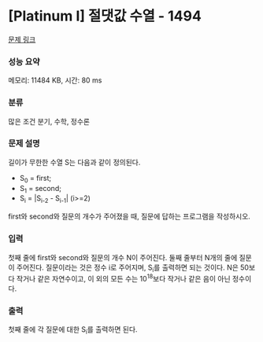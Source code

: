 # [Platinum I] 절댓값 수열 - 1494 

[문제 링크](https://www.acmicpc.net/problem/1494) 

### 성능 요약

메모리: 11484 KB, 시간: 80 ms

### 분류

많은 조건 분기, 수학, 정수론

### 문제 설명

<p>길이가 무한한 수열 S는 다음과 같이 정의된다.</p>

<ul>
	<li>S<sub>0</sub> = first;</li>
	<li>S<sub>1</sub> = second;</li>
	<li>S<sub>i</sub> = |S<sub>i-2</sub> - S<sub>i-1</sub>| (i>=2)</li>
</ul>

<p>first와 second와 질문의 개수가 주어졌을 때, 질문에 답하는 프로그램을 작성하시오.</p>

### 입력 

 <p>첫째 줄에 first와 second와 질문의 개수 N이 주어진다. 둘째 줄부터 N개의 줄에 질문이 주어진다. 질문이라는 것은 정수 i로 주어지며, S<sub>i</sub>를 출력하면 되는 것이다. N은 50보다 작거나 같은 자연수이고, 이 외의 모든 수는 10<sup>18</sup>보다 작거나 같은 음이 아닌 정수이다.</p>

### 출력 

 <p>첫째 줄에 각 질문에 대한 S<sub>i</sub>를 출력하면 된다.</p>

